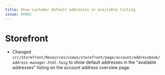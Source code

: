 ```yaml
---
title: Show customer default addresses in available listing
issue: #8002
---
```

# Storefront
* Changed `src/Storefront/Resources/views/storefront/page/account/addressbook/address-manager.html.twig` to show default addresses in the "available addresses" listing on the account address overview page.
